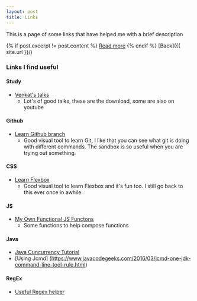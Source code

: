 ```yaml
---
layout: post
title: Links
---
```


This is a page of some links that have helped me with a brief description

<!-- ![_config.yml]({{ site.baseurl }}/images/config.png) -->
{% if post.excerpt != post.content %}
    <a href="{{ site.baseurl }}{{ post.url }}">Read more</a>
{% endif %}
[Back]({{ site.url }}/)

### Links I find useful
#### Study
- [Venkat's talks](http://agiledeveloper.com/downloads.html)
  - Lot's of good talks, these are the download, some are also on youtube
#### Github
- [Learn Github branch](https://learngitbranching.js.org/)
  - Good visual tool to learn Git, I like that you can see what git is doing with different commands. The sandbox is so useful when you are trying out something.
#### CSS  
- [Learn Flexbox](https://flexboxfroggy.com/)
  - Good visual tool to learn Flexbox and it's fun too. I still go back to this ever once in awhile.
#### JS  
- [My Own Functional JS Functons](https://gist.github.com/dane-king/e8e27737ffa91a213ad58250de557a02)
  - Some functions to help compose functions
  
#### Java
- [Java Cuncurrency Tutorial](http://tutorials.jenkov.com/java-concurrency/index.html)
- [Using Jcmd] (https://www.javacodegeeks.com/2016/03/jcmd-one-jdk-command-line-tool-rule.html)

#### RegEx
- [Useful Regex helper](https://regexr.com/)



